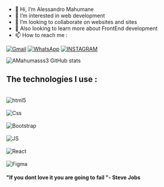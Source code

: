 - 👋 Hi, I’m Alessandro Mahumane
- 👀 I’m interested in web development
- 💞️ I’m looking to collaborate on websites and sites
- 💞️ Also looking to learn more about FrontEnd development 
- 📫 How to reach me :

[![Gmail](https://img.shields.io/badge/Gmail-D14836?style=for-the-badge&logo=gmail&logoColor=white)](alessandromahumane@gmail.com) [![WhatsApp](https://img.shields.io/badge/WhatsApp-25D366?style=for-the-badge&logo=whatsapp&logoColor=white)](+258849551775) [![INSTAGRAM](https://img.shields.io/badge/Instagram-E4405F?style=for-the-badge&logo=instagram&logoColor=dracula)](_mahumasss)


![AMahumasss3 GitHub stats](https://github-readme-stats.vercel.app/api?username=AMahumasss3&show_icons=true&theme=dracula)

 ## The technologies I use :
 <div style: "display: inline_block"> </br>
 <img align= "center" alt="html5" src= "https://img.shields.io/badge/HTML-239120?style=for-the-badge&logo=html5&logoColor=white"  

 </div>
 
  <div style: "display: inline_block"> </br>
<img align= "center" alt="Css" src= "https://img.shields.io/badge/CSS-239120?&style=for-the-badge&logo=css3&logoColor=white" 
 </div>
 
  <div style: "display: inline_block"> </br>
<img align= "center" alt="Bootstrap" src= "https://img.shields.io/badge/Bootstrap-563D7C?style=for-the-badge&logo=bootstrap&logoColor=white" 
 </div>

 <div style: "display: inline_block"> </br>
<img align= "center" alt="JS" src= "https://img.shields.io/badge/JavaScript-F7DF1E?style=for-the-badge&logo=javascript&logoColor=black" 
 </div>
  <div style: "display: inline_block"> </br>
<img align= "center" alt="React" src= "https://img.shields.io/badge/React-20232A?style=for-the-badge&logo=react&logoColor=61DAFB" 
 </div>
 
 <div style: "display: inline_block"> </br>
<img align= "center" alt="Figma" src= "https://img.shields.io/badge/Figma-F24E1E?style=for-the-badge&logo=figma&logoColor=white" 
 </div>
 


#### "If you dont love it you are going to fail "- Steve Jobs

<!---
AMahumasss3/AMahumasss3 is a ✨ special ✨ repository because its `README.md` (this file) appears on your GitHub profile.
You can click the Preview link to take a look at your changes.
--->
